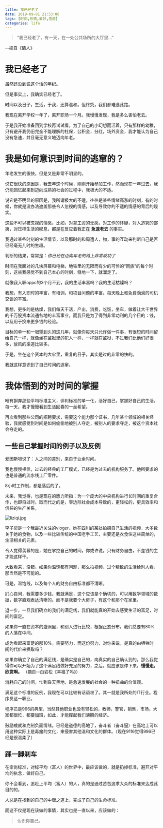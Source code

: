 ```yaml
---
title: 我已经老了
date: 2019-09-01 21:53:00
tags: [时间,热情,爱好,悟道]
categories: life
---
```


>“我已经老了，有一天，在一处公共场所的大厅里...”

--摘自《情人》

<!--more-->

# 我已经老了

虽然还没到说这个话的年纪。

但是事实上，我确实已经老了。

时间以及日子，生活，于我，还算温和。但终究，我们都难逃此路。

我现在离开学校一年了，离开职场一个月。我慢慢发现，我是多么害怕老去。

于是我开始准备回到学校再试试看。为了自己的小幻想而活着，只有那样的幼稚，只有避开我仍旧完全不能理解的社保，公积金，分红，场外资金，我才能认为自己没有急速，并且毫无意义地迈向年老。

# 我是如何意识到时间的逃窜的？

年老发生的很快，但是又是非常不明显的。

说它很快的原因是，我去年这个时候，刚刚开始参加工作，然而现在一年过去，我仍能回忆起来到迈向成熟的社会的过程中，我极大的不适。

说它是不明显的原因是，我所谓极大的不适，往往是某些情绪高涨的时刻，有的时候，你就是没办法遮盖那些令人忽视的情感，以及导致你的不适的情感的背后的现实。

这些不可以被忽视的情感，比如，对拿工资的无感，对工作的怀疑，对人追究的鄙夷，对压榨生活的叹息，都是在反应着我正在 **急速老去** 的事实。

我通过某些时刻的生活情节，以及那时的和周遭人，物，事的互动来判断自己是否已经毫无儿时的生趣。

判断的结果，常常是：*你已经在迈向年老的路上非常成功了*

时间在我面对的几块屏幕和电梯，地铁里的无限而有少的可怜的“同族”的每个时刻，这些我感觉不到自己本心的时刻，倏地一下，就溜走了。

就像我入职oppo的3个月不到，我的生活丰富吗？我的生活枯燥吗？

我想，有入职时的丰富，有培训，和项目问题的丰富，每天晚上和免费滴滴的司机交谈的丰富。

我想，更多的是枯燥，我们每天干活，产出，消费，吃饭，坐车，做着让大千世界的千万股资本流通各地的丰富事业。而我只是为了得到非常功利的几个目的：钱，以及用于换来更多钱的经验。

目标的单一和一眼望到头的这几年，就像你每天只允许做一件事，有很短的时间留给自己一样，就像坐在监狱里的犯人一样，一样就在监狱，不过我们比他们好很多，放风的渠道比较多。

于是，坐在这个资本的大牢里，重复的日子，其实是过的非常的快的。

我就这样意识到了自己时间的逃窜。

# 我体悟到的对时间的掌握

唯有摒弃那些平均标准主义，评判标准的单一化，活好自己，掌握好自己的生活，每一天，我才慢慢看到生活回春的一丝希望。

再次看到那些公司的招聘要求，需要这个能力那个证书，几年某个领域的相关经验，我就感觉到时间是如何偷偷地被别人夺走，被别人的要求夺走，被这个资本社会夺走的。

## 一些自己掌握时间的例子以及反例

爱因斯坦说了：人之间的差别，来自于业余时间。

我也慢慢相信，过去的经典的工厂模式，已经是为过去的机构服务了。他所要求的也是普通的流水线工厂零件。

8小时工作制，都是落后的了。

未来，我觉得，也是现在的愿力所指：为一个庞大的中央机构进行长时间的重复合作，也即将过时。取而代之的是，零边际社会成本导致的，更轻松的，更具效率和信任的生产关系。

![liziqi.jpg](http://ww1.sinaimg.cn/mw690/005JrW9Kly1ge1p4soi9vj30rm0g8gom.jpg)


李子柒是一个我最近关注的vloger，她在四川的某处拍摄自己生活的视频，大多数关于她的食物，以及一些比较传统的中国老手工艺，主要还是衣食住这些简单的，生活相关的元素。

令人觉得羡慕的是，她在掌控自己的时间，你或许说，只有财务自由，不差钱的主才能这样干。

大致看来，没错。如果你温饱都有问题，那么拍视频，过个精致的生活给别人看，那当然是不可能的。

可是，温饱线，以及每个人的财务自由标准都不清晰。

扪心自问，我需要多少钱，我就满足，这个应该是个确切的，可以用数学领域的数据，数字直观表达清晰的。而不是我要个大房子，有这个和那个在家里。

退一步，一旦我们确立的我们的满足线，我们就能真的开始去感受生活的富足，时间的富足。

如果你一直在资本的漩涡里，和别人进行比较，根据正态分布，我们总要有80% 的人落在中间。

成为看起来富足的那10%，需要努力，而这份努力，对你来说，是真的由牺牲时间的代价来换取吗？

如果你确立了自己的满足线，是确实是自己的，向真实的自己确认到的，那么我觉得你可以开始为了这个满足线做好充足的努力，之后，就应该是停下来，**慢慢走，欣赏啊。** （摘自--白岩松《幸福了吗》）

消耗自己的时间，忙到昏天黑地，是急速发展的社会的一种扭曲的价值观。

满足这个标准的反例，我现在可以比较有话语权了。其一就是我所处的IT行业。程序员这一职业。

程序员是996的典型，当然其他职业也没有轻松的，教师，警官，销售，市场。大家都很忙，都要加班，如此，才能撑起我们沸腾的经济。

鼓励成就和克制负面情绪，已经是道德的高地了，奋斗者（奋斗逼）在高地上可以用这种实际上是毒瘤的文化，来侵害其他温和文化的群体。（现在9116觉得996已经是很温柔了）

## 踩一脚刹车

在崇尚标准，对标平均（富人）的世界中，最应该做的，就是扔掉标准，避开对平均的执念，做好自己。

你不会看到，追赶上平均（富人）的人，真的是通过苦苦追求大众的标准来达成此目的的。

人总是在找到的自己的中庸之道上，完成了自己的生命标准。

而这不仅是现在该做的事情，其实也是一直以来，应该做的：

>认识你自己。

